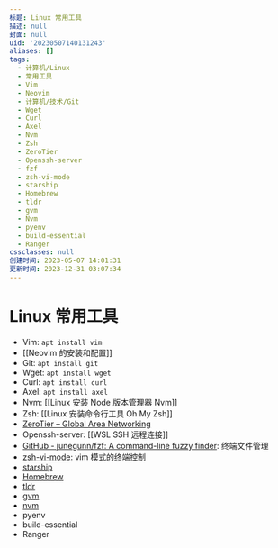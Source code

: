 ```yaml
---
标题: Linux 常用工具
描述: null
封面: null
uid: '20230507140131243'
aliases: []
tags:
  - 计算机/Linux
  - 常用工具
  - Vim
  - Neovim
  - 计算机/技术/Git
  - Wget
  - Curl
  - Axel
  - Nvm
  - Zsh
  - ZeroTier
  - Openssh-server
  - fzf
  - zsh-vi-mode
  - starship
  - Homebrew
  - tldr
  - gvm
  - Nvm
  - pyenv
  - build-essential
  - Ranger
cssclasses: null
创建时间: 2023-05-07 14:01:31
更新时间: 2023-12-31 03:07:34
---
```


# Linux 常用工具

- Vim: `apt install vim`
- [[Neovim 的安装和配置]]
- Git: `apt install git`
- Wget: `apt install wget`
- Curl: `apt install curl`
- Axel: `apt install axel`
- Nvm: [[Linux 安装 Node 版本管理器 Nvm]]
- Zsh: [[Linux 安装命令行工具 Oh My Zsh]]
- [ZeroTier – Global Area Networking](https://www.zerotier.com/)
- Openssh-server: [[WSL SSH 远程连接]]
- [GitHub - junegunn/fzf: A command-line fuzzy finder](https://github.com/junegunn/fzf#installation): 终端文件管理
- [zsh-vi-mode](https://github.com/jeffreytse/zsh-vi-mode): vim 模式的终端控制
- [starship](https://github.com/starship/starship)
- [Homebrew](https://brew.sh/)
- [tldr](https://github.com/tldr-pages/tldr)
- [gvm](https://github.com/moovweb/gvm)
- [nvm](https://github.com/nvm-sh/nvm)
- pyenv
- build-essential
- Ranger
